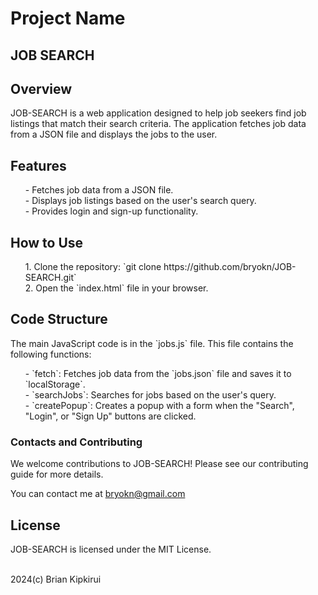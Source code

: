 <h1>Project Name</h1>
<h2><strong>JOB SEARCH</strong></h2>

<h2>Overview</h2>
<p>JOB-SEARCH is a web application designed to help job seekers find job listings that match their search criteria. The application fetches job data from a JSON file and displays the jobs to the user.
</p>

<h2>Features</h2>
<p>
<ol>
  - Fetches job data from a JSON file.</br>
  - Displays job listings based on the user's search query.</br>
  - Provides login and sign-up functionality.</br>
</ol>
</p>
<h2>How to Use</h2>
<p>
  <ol>
1. Clone the repository: `git clone https://github.com/bryokn/JOB-SEARCH.git`</br>
2. Open the `index.html` file in your browser.
  </ol>
</p>
<h2>Code Structure</h2>
<p>
  The main JavaScript code is in the `jobs.js` file. This file contains the following functions:
  <ol>
- `fetch`: Fetches job data from the `jobs.json` file and saves it to `localStorage`.</br>
- `searchJobs`: Searches for jobs based on the user's query.</br>
- `createPopup`: Creates a popup with a form when the "Search", "Login", or "Sign Up" buttons are clicked.
  </ol>
</p>

<h3>Contacts and Contributing</h3>
We welcome contributions to JOB-SEARCH! Please see our contributing guide for more details.</br>
<p>You can contact me at <a href="mailto:bryokn@gmail.com">bryokn@gmail.com</a></p>


<h2>License</h2>
<p>JOB-SEARCH is licensed under the MIT License.</p></br>
2024(c) Brian Kipkirui
